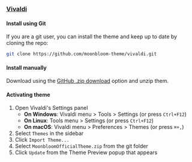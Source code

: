 ### [Vivaldi](https://vivaldi.com)

<!--#### Installing using Vivaldi.net

1. Go to the [Moonbloom Official theme page](https://themes.vivaldi.net/themes/QbnljqAG72m)
2. Click `Download Theme`
    - This will say `Update Theme` if you have installed a previous version
3. Click `Install`-->

#### Install using Git

If you are a git user, you can install the theme and keep up to date by cloning the repo:

```sh
git clone https://github.com/moonbloom-theme/vivaldi.git
```

#### Install manually

Download using the [GitHub .zip download](https://github.com/moonbloom-theme/vivaldi/archive/refs/heads/main.zip) option and unzip them.

#### Activating theme

1. Open Vivaldi's Settings panel
    - **On Windows**: Vivaldi menu > Tools > Settings (or press `Ctrl+F12`)
    - **On Linux**: Tools menu > Settings (or press `Ctrl+F12`)
    - **On macOS**: Vivaldi menu > Preferences > Themes (or press `⌘+,`)
2. Select `Themes` in the sidebar
3. Click `Import Theme...`
4. Select `MoonbloomOfficialTheme.zip` from the git folder
5. Click `Update` from the Theme Preview popup that appears

